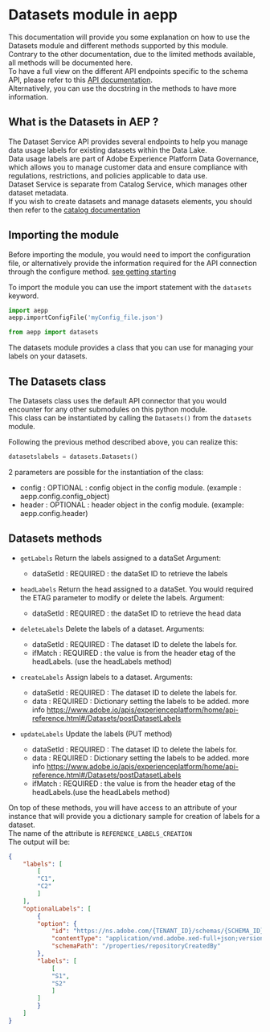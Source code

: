 # Datasets module in aepp

This documentation will provide you some explanation on how to use the Datasets module and different methods supported by this module.\
Contrary to the other documentation, due to the limited methods available, all methods will be documented here.\
To have a full view on the different API endpoints specific to the schema API, please refer to this [API documentation](https://developer.adobe.com/experience-platform-apis/references/dataset-service/).\
Alternatively, you can use the docstring in the methods to have more information.

## What is the Datasets in AEP ?

The Dataset Service API provides several endpoints to help you manage data usage labels for existing datasets within the Data Lake.\
Data usage labels are part of Adobe Experience Platform Data Governance, which allows you to manage customer data and ensure compliance with regulations, restrictions, and policies applicable to data use.\
Dataset Service is separate from Catalog Service, which manages other dataset metadata.\
If you wish to create datasets and manage datasets elements, you should then refer to the [catalog documentation](./catalog.md)

## Importing the module

Before importing the module, you would need to import the configuration file, or alternatively provide the information required for the API connection through the configure method. [see getting starting](./getting-started.md)

To import the module you can use the import statement with the `datasets` keyword.

```python
import aepp
aepp.importConfigFile('myConfig_file.json')

from aepp import datasets
```

The datasets module provides a class that you can use for managing your labels on your datasets.

## The Datasets class

The Datasets class uses the default API connector that you would encounter for any other submodules on this python module.\
This class can be instantiated by calling the `Datasets()` from the `datasets` module.

Following the previous method described above, you can realize this:

```python
datasetslabels = datasets.Datasets()
```

2 parameters are possible for the instantiation of the class:

* config : OPTIONAL : config object in the config module. (example : aepp.config.config_object)
* header : OPTIONAL : header object  in the config module. (example: aepp.config.header)

## Datasets methods

* `getLabels`
  Return the labels assigned to a dataSet
  Argument:
  * dataSetId : REQUIRED : the dataSet ID to retrieve the labels

* `headLabels`
  Return the head assigned to a dataSet. You would required the ETAG parameter to modify or delete the labels.
  Argument:
  * dataSetId : REQUIRED : the dataSet ID to retrieve the head data

* `deleteLabels`
  Delete the labels of a dataset.
  Arguments:
  * dataSetId : REQUIRED : The dataset ID to delete the labels for.
  * ifMatch : REQUIRED : the value is from the header etag of the headLabels. (use the headLabels method)

* `createLabels`
  Assign labels to a dataset.
  Arguments:
  * dataSetId : REQUIRED : The dataset ID to delete the labels for.
  * data : REQUIRED : Dictionary setting the labels to be added.
    more info https://www.adobe.io/apis/experienceplatform/home/api-reference.html#/Datasets/postDatasetLabels

* `updateLabels`
  Update the labels (PUT method)
  * dataSetId : REQUIRED : The dataset ID to delete the labels for.
  * data : REQUIRED : Dictionary setting the labels to be added.
        more info https://www.adobe.io/apis/experienceplatform/home/api-reference.html#/Datasets/postDatasetLabels
  * ifMatch : REQUIRED : the value is from the header etag of the headLabels.(use the headLabels method)

On top of these methods, you will have access to an attribute of your instance that will provide you a dictionary sample for creation of labels for a dataset.\
The name of the attribute is `REFERENCE_LABELS_CREATION`\
The output will be:

```JSON
{
    "labels": [
        [
        "C1",
        "C2"
        ]
    ],
    "optionalLabels": [
        {
        "option": {
            "id": "https://ns.adobe.com/{TENANT_ID}/schemas/{SCHEMA_ID}",
            "contentType": "application/vnd.adobe.xed-full+json;version=1",
            "schemaPath": "/properties/repositoryCreatedBy"
        },
        "labels": [
            [
            "S1",
            "S2"
            ]
        ]
        }
    ]
}
```